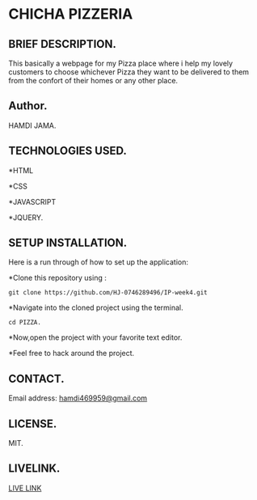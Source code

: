 # CHICHA PIZZERIA

## BRIEF DESCRIPTION.
 This basically a webpage for my Pizza place where i help my lovely customers to choose whichever Pizza they want to be delivered to them from the confort of their homes or any other place.

 ## Author.
 HAMDI JAMA.

 ## TECHNOLOGIES USED.

 *HTML
 
 *CSS

 *JAVASCRIPT

 *JQUERY.

 ## SETUP INSTALLATION.

 Here is a run through of how to set up the application:

 *Clone this repository using :

    git clone https://github.com/HJ-0746289496/IP-week4.git

 *Navigate into the cloned project using the terminal.

    cd PIZZA.

 *Now,open the project with your favorite text editor.

 *Feel free to hack around the project.

 ## CONTACT.

 Email address: hamdi469959@gmail.com

 ## LICENSE.

 MIT.   

## LIVELINK.
[LIVE LINK](https://hj-0746289496.github.io/IP-week4/)